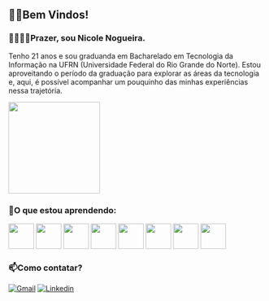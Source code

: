 ## 👋🏼Bem Vindos!

### 🫱🏻‍🫲🏽Prazer, sou Nicole Nogueira. 
Tenho 21 anos e sou graduanda em Bacharelado em Tecnologia da Informação na UFRN (Universidade Federal do Rio Grande do Norte).
Estou aproveitando o período da graduação para explorar as áreas da tecnologia e, aqui, é possível acompanhar um pouquinho das minhas experiências nessa trajetória.

 <img height="180em" src="https://github-readme-stats.vercel.app/api/top-langs/?username=nicolecnogueira&layout=donut&theme=cobalt"/>

### 📖O que estou aprendendo:
<img src="https://cdn.jsdelivr.net/gh/devicons/devicon@latest/icons/python/python-original.svg" width="50" height="50" /> <img src="https://cdn.jsdelivr.net/gh/devicons/devicon@latest/icons/arduino/arduino-original.svg" width="50" height="50" />
<img src="https://cdn.jsdelivr.net/gh/devicons/devicon@latest/icons/c/c-original.svg" width="50" height="50" />
<img src="https://cdn.jsdelivr.net/gh/devicons/devicon@latest/icons/canva/canva-original.svg" width="50" height="50" />
<img src="https://cdn.jsdelivr.net/gh/devicons/devicon@latest/icons/cplusplus/cplusplus-original.svg" width="50" height="50" />
<img src="https://cdn.jsdelivr.net/gh/devicons/devicon@latest/icons/git/git-original.svg" width="50" height="50" />
<img src="https://cdn.jsdelivr.net/gh/devicons/devicon@latest/icons/java/java-original.svg" width="50" height="50" />
<img src="https://cdn.jsdelivr.net/gh/devicons/devicon@latest/icons/cmake/cmake-original.svg" width="50" height="50" />
          


### 📫Como contatar?
[![Gmail](https://img.shields.io/badge/Gmail-D14836?style=for-the-badge&logo=gmail&logoColor=white)](mailto:cnogueira.nicole@gmail.com)  [![Linkedin](https://img.shields.io/badge/LinkedIn-0077B5?style=for-the-badge&logo=linkedin&logoColor=white)](www.linkedin.com/in/nicole-nogueira-)




